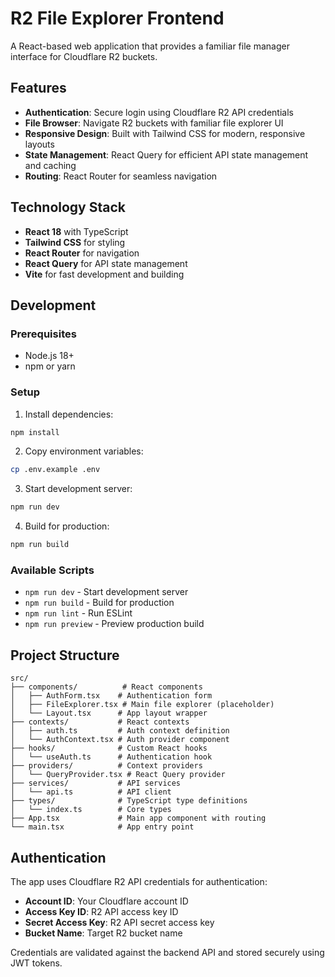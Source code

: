 # R2 File Explorer Frontend

A React-based web application that provides a familiar file manager interface for Cloudflare R2 buckets.

## Features

- **Authentication**: Secure login using Cloudflare R2 API credentials
- **File Browser**: Navigate R2 buckets with familiar file explorer UI
- **Responsive Design**: Built with Tailwind CSS for modern, responsive layouts
- **State Management**: React Query for efficient API state management and caching
- **Routing**: React Router for seamless navigation

## Technology Stack

- **React 18** with TypeScript
- **Tailwind CSS** for styling
- **React Router** for navigation
- **React Query** for API state management
- **Vite** for fast development and building

## Development

### Prerequisites

- Node.js 18+ 
- npm or yarn

### Setup

1. Install dependencies:
```bash
npm install
```

2. Copy environment variables:
```bash
cp .env.example .env
```

3. Start development server:
```bash
npm run dev
```

4. Build for production:
```bash
npm run build
```

### Available Scripts

- `npm run dev` - Start development server
- `npm run build` - Build for production
- `npm run lint` - Run ESLint
- `npm run preview` - Preview production build

## Project Structure

```
src/
├── components/          # React components
│   ├── AuthForm.tsx    # Authentication form
│   ├── FileExplorer.tsx # Main file explorer (placeholder)
│   └── Layout.tsx      # App layout wrapper
├── contexts/           # React contexts
│   ├── auth.ts         # Auth context definition
│   └── AuthContext.tsx # Auth provider component
├── hooks/              # Custom React hooks
│   └── useAuth.ts      # Authentication hook
├── providers/          # Context providers
│   └── QueryProvider.tsx # React Query provider
├── services/           # API services
│   └── api.ts          # API client
├── types/              # TypeScript type definitions
│   └── index.ts        # Core types
├── App.tsx             # Main app component with routing
└── main.tsx            # App entry point
```

## Authentication

The app uses Cloudflare R2 API credentials for authentication:

- **Account ID**: Your Cloudflare account ID
- **Access Key ID**: R2 API access key ID
- **Secret Access Key**: R2 API secret access key  
- **Bucket Name**: Target R2 bucket name

Credentials are validated against the backend API and stored securely using JWT tokens.
